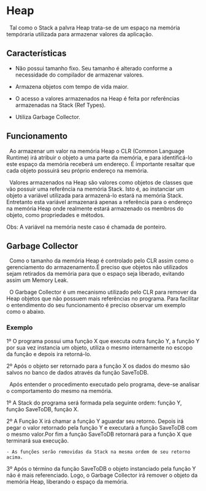 # Heap

&nbsp;  Tal como o Stack a palvra Heap trata-se de um espaço na memória tempóraria utilizada para armazenar valores da aplicação.

## Características

- Não possui tamanho fixo. Seu tamanho é alterado conforme a necessidade do compilador de armazenar valores.

- Armazena objetos com tempo de vida maior.

- O acesso a valores armazenados na Heap é feita por referências armazenadas na Stack (Ref Types).

- Utiliza Garbage Collector.

## Funcionamento

&nbsp; Ao armazenar um valor na memória Heap o CLR (Common Language Runtime) irá atribuir o objeto a uma parte da memória, e para identificá-lo este espaço da memória receberá um endereço. É importante resaltar que cada objeto possuirá seu próprio endereço na memória.

&nbsp; Valores armazenados na Heap são valores como objetos de classes que vão possuir uma referência na memória Stack. Isto é, ao instanciar um objeto a variável utilizada para armazená-lo estará na memória Stack. Entretanto esta variável armazenará apenas a referência para o endereço na memória Heap onde realmente estará armazenado os membros do objeto, como propriedades e métodos.

Obs: A variável na memória  neste caso é chamada de ponteiro.

## Garbage Collector

&nbsp; Como o tamanho da memória Heap é controlado pelo CLR assim como o gerenciamento do armazenamento.É preciso que objetos não utilizados sejam retirados da memória para que o espaço seja liberado, evitando assim um Memory Leak.

&nbsp; O Garbage Collector é um mecanismo utilizado pelo CLR para remover da Heap objetos que não possuem mais referências no programa. Para facilitar o entendimento do seu funcionamento é preciso observar um exemplo como o abaixo.

### Exemplo

1º O programa possui uma função X que executa outra função Y, a função Y por sua vez instancia um objeto, utiliza o mesmo internamente no escopo da função e depois ira retorná-lo.

2º Após o objeto ser retornado para a função X os dados do mesmo são salvos no banco de dados através da função SaveToDB.

&nbsp; Após entender o procedimento executado pelo programa, deve-se analisar o comportamento do mesmo na memória.

1º A Stack do programa será formada pela seguinte ordem: função Y, função SaveToDB, função X.

2º A Função X irá chamar a função Y aguardar seu retorno. Depois irá pegar o valor retornado pela função Y e executará a função SaveToDB com o mesmo valor.Por fim a função SaveToDB retornará para a função X que terminará sua execução.

    - As funções serão removidas da Stack na mesma ordem de seu retorno acima.

3º Após o término da função SaveToDB o objeto instanciado pela função Y não é mais referenciado. Logo, o Garbage Collector irá remover o objeto da memória Heap, liberando o espaço da memória.